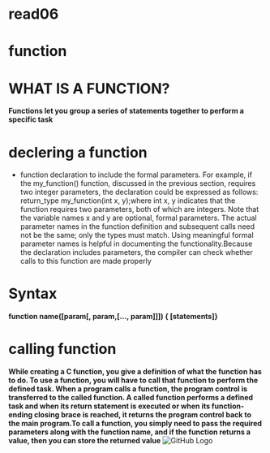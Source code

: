 # read06
# function 
# WHAT IS A FUNCTION?
**Functions let you group a series of statements together to perform a specific task**
# declering a function
* function declaration to include the formal parameters. For example, if the my_function() function, discussed in the previous section, requires two integer parameters, the declaration could be expressed as follows:
return_type my_function(int x, y);where int x, y indicates that the function requires two parameters, both of which are integers. Note that the variable names x and y are optional, formal parameters. The actual parameter names in the function definition and subsequent calls need not be the same; only the types must match. Using meaningful formal parameter names is helpful in documenting the functionality.Because the declaration includes parameters, the compiler can check whether calls to this function are made properly
# Syntax
**function name([param[, param,[..., param]]]) {
   [statements]}**
   # calling function
   **While creating a C function, you give a definition of what the function has to do. To use a function, you will have to call that function to perform the defined task.
When a program calls a function, the program control is transferred to the called function. A called function performs a defined task and when its return statement is executed or when its function-ending closing brace is reached, it returns the program control back to the main program.To call a function, you simply need to pass the required parameters along with the function name, and if the function returns a value, then you can store the returned value**
![GitHub Logo](https://startingelectronics.org/software/arduino/learn-to-program-course/15-functions/functions2.png)


